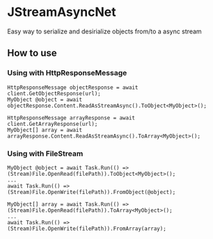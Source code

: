 # JStreamAsyncNet
Easy way to serialize and desirialize objects from/to a async stream

## How to use

### Using with HttpResponseMessage
```
HttpResponseMessage objectResponse = await client.GetObjectResponse(url);
MyObject @object = await objectResponse.Content.ReadAsStreamAsync().ToObject<MyObject>();

HttpResponseMessage arrayResponse = await client.GetArrayResponse(url);
MyObject[] array = await arrayResponse.Content.ReadAsStreamAsync().ToArray<MyObject>();
```

### Using with FileStream
```
MyObject @object = await Task.Run(() => (Stream)File.OpenRead(filePath)).ToObject<MyObject>();
...
await Task.Run(() => (Stream)File.OpenWrite(filePath)).FromObject(@object);

MyObject[] array = await Task.Run(() => (Stream)File.OpenRead(filePath)).ToArray<MyObject>();
...
await Task.Run(() => (Stream)File.OpenWrite(filePath)).FromArray(array);
```
